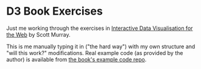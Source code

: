 # D3 Book Exercises

Just me working through the exercises in [Interactive Data Visualisation for the Web](http://chimera.labs.oreilly.com/books/1230000000345) by Scott Murray.

This is me manually typing it in ("the hard way") with my own structure and "will this work?" modifications. Real example code (as provided by the author) is available from [the book's example code repo](https://github.com/alignedleft/d3-book). 